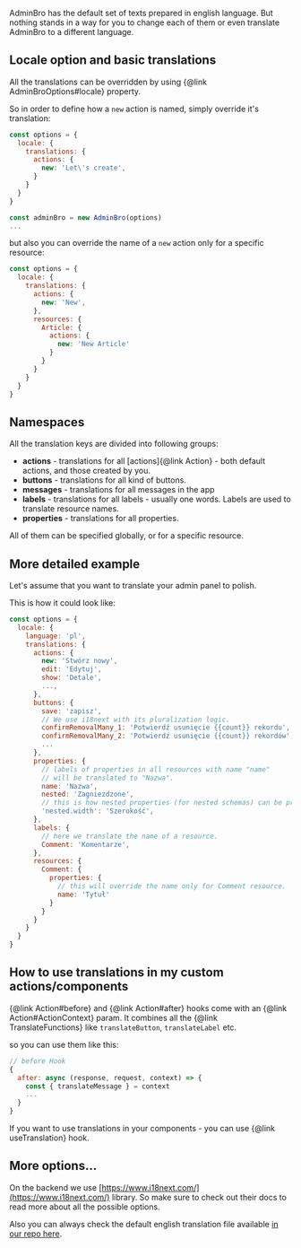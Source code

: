 AdminBro has the default set of texts prepared in english language. But nothing stands in a way
for you to change each of them or even translate AdminBro to a different language.

## Locale option and basic translations

All the translations can be overridden by using {@link AdminBroOptions#locale} property.

So in order to define how a `new` action is named, simply override it's translation:

``` javascript
const options = {
  locale: {
    translations: {
      actions: {
        new: 'Let\'s create',
      }
    }
  }
}

const adminBro = new AdminBro(options)
...
```

but also you can override the name of a `new` action only for a specific resource:

``` javascript
const options = {
  locale: {
    translations: {
      actions: {
        new: 'New',
      },
      resources: {
        Article: {
          actions: {
            new: 'New Article'
          }
        }
      }
    }
  }
}
```

## Namespaces

All the translation keys are divided into following groups:

* __actions__ - translations for all [actions]{@link Action} - both default actions, and those
created by you.
* __buttons__ - translations for all kind of buttons.
* __messages__ - translations for all messages in the app
* __labels__ - translations for all labels - usually one words.
Labels are used to translate resource names.
* __properties__ - translations for all properties.

All of them can be specified globally, or for a specific resource.

## More detailed example

Let's assume that you want to translate your admin panel to polish.

This is how it could look like:

```javascript
const options = {
  locale: {
    language: 'pl',
    translations: {
      actions: {
        new: 'Stwórz nowy',
        edit: 'Edytuj',
        show: 'Detale',
        ...,
      },
      buttons: {
        save: 'zapisz',
        // We use i18next with its pluralization logic.
        confirmRemovalMany_1: 'Potwierdź usunięcie {{count}} rekordu',
        confirmRemovalMany_2: 'Potwierdź usunięcie {{count}} rekordów',
        ...
      },
      properties: {
        // labels of properties in all resources with name "name"
        // will be translated to "Nazwa".
        name: 'Nazwa',
        nested: 'Zagniezdzone',
        // this is how nested properties (for nested schemas) can be provided
        'nested.width': 'Szerokość',
      },
      labels: {
        // here we translate the name of a resource.
        Comment: 'Komentarze',
      },
      resources: {
        Comment: {
          properties: {
            // this will override the name only for Comment resource.
            name: 'Tytuł'
          }
        }
      }
    }
  }
}
```

## How to use translations in my custom actions/components

{@link Action#before} and {@link Action#after} hooks come with an {@link Action#ActionContext}
param. It combines all the {@link TranslateFunctions} like `translateButton`, `translateLabel` etc.

so you can use them like this:

```javascript
// before Hook
{
  after: async (response, request, context) => {
    const { translateMessage } = context
    ...
  }
}
```

If you want to use translations in your components - you can use {@link useTranslation} hook.

## More options...

On the backend we use [https://www.i18next.com/](https://www.i18next.com/) library. So make
sure to check out their docs to read more about all the possible options.

Also you can always check the default english translation file
available [in our repo here](https://github.com/SoftwareBrothers/admin-bro/blob/v2.0/src/locale/en.ts).